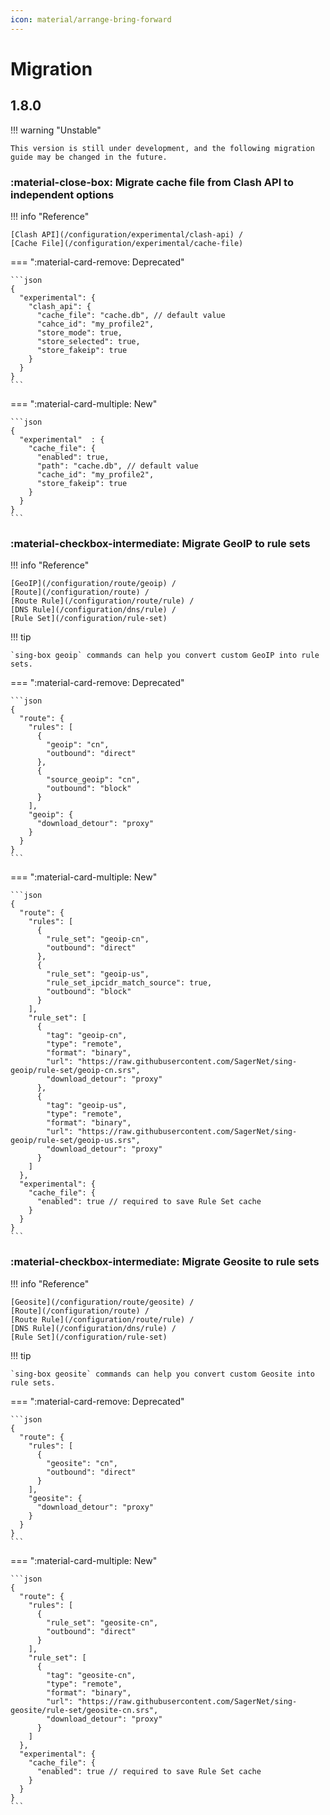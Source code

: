 ```yaml
---
icon: material/arrange-bring-forward
---
```


# Migration

## 1.8.0

!!! warning "Unstable"

    This version is still under development, and the following migration guide may be changed in the future.

### :material-close-box: Migrate cache file from Clash API to independent options

!!! info "Reference"

    [Clash API](/configuration/experimental/clash-api) / 
    [Cache File](/configuration/experimental/cache-file)

=== ":material-card-remove: Deprecated"

    ```json
    {
      "experimental": {
        "clash_api": {
          "cache_file": "cache.db", // default value
          "cahce_id": "my_profile2",
          "store_mode": true,
          "store_selected": true,
          "store_fakeip": true
        }
      }
    }
    ```

=== ":material-card-multiple: New"

    ```json
    {
      "experimental"  : {
        "cache_file": {
          "enabled": true,
          "path": "cache.db", // default value
          "cache_id": "my_profile2",
          "store_fakeip": true
        }
      }
    }
    ```

### :material-checkbox-intermediate: Migrate GeoIP to rule sets

!!! info "Reference"

    [GeoIP](/configuration/route/geoip) / 
    [Route](/configuration/route) / 
    [Route Rule](/configuration/route/rule) / 
    [DNS Rule](/configuration/dns/rule) / 
    [Rule Set](/configuration/rule-set)

!!! tip

    `sing-box geoip` commands can help you convert custom GeoIP into rule sets.

=== ":material-card-remove: Deprecated"

    ```json
    {
      "route": {
        "rules": [
          {
            "geoip": "cn",
            "outbound": "direct"
          },
          {
            "source_geoip": "cn",
            "outbound": "block"
          }
        ],
        "geoip": {
          "download_detour": "proxy"
        }
      }
    }
    ```

=== ":material-card-multiple: New"

    ```json
    {
      "route": {
        "rules": [
          {
            "rule_set": "geoip-cn",
            "outbound": "direct"
          },
          {
            "rule_set": "geoip-us",
            "rule_set_ipcidr_match_source": true,
            "outbound": "block"
          }
        ],
        "rule_set": [
          {
            "tag": "geoip-cn",
            "type": "remote",
            "format": "binary",
            "url": "https://raw.githubusercontent.com/SagerNet/sing-geoip/rule-set/geoip-cn.srs",
            "download_detour": "proxy"
          },
          {
            "tag": "geoip-us",
            "type": "remote",
            "format": "binary",
            "url": "https://raw.githubusercontent.com/SagerNet/sing-geoip/rule-set/geoip-us.srs",
            "download_detour": "proxy"
          }
        ]
      },
      "experimental": {
        "cache_file": {
          "enabled": true // required to save Rule Set cache
        }
      }
    }
    ```

### :material-checkbox-intermediate: Migrate Geosite to rule sets

!!! info "Reference"

    [Geosite](/configuration/route/geosite) / 
    [Route](/configuration/route) / 
    [Route Rule](/configuration/route/rule) / 
    [DNS Rule](/configuration/dns/rule) / 
    [Rule Set](/configuration/rule-set)

!!! tip

    `sing-box geosite` commands can help you convert custom Geosite into rule sets.

=== ":material-card-remove: Deprecated"

    ```json
    {
      "route": {
        "rules": [
          {
            "geosite": "cn",
            "outbound": "direct"
          }
        ],
        "geosite": {
          "download_detour": "proxy"
        }
      }
    }
    ```

=== ":material-card-multiple: New"

    ```json
    {
      "route": {
        "rules": [
          {
            "rule_set": "geosite-cn",
            "outbound": "direct"
          }
        ],
        "rule_set": [
          {
            "tag": "geosite-cn",
            "type": "remote",
            "format": "binary",
            "url": "https://raw.githubusercontent.com/SagerNet/sing-geosite/rule-set/geosite-cn.srs",
            "download_detour": "proxy"
          }
        ]
      },
      "experimental": {
        "cache_file": {
          "enabled": true // required to save Rule Set cache
        }
      }
    }
    ```